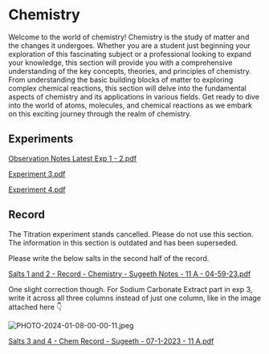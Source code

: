 # Chemistry

Welcome to the world of chemistry! Chemistry is the study of matter and the changes it undergoes. Whether you are a student just beginning your exploration of this fascinating subject or a professional looking to expand your knowledge, this section will provide you with a comprehensive understanding of the key concepts, theories, and principles of chemistry. From understanding the basic building blocks of matter to exploring complex chemical reactions, this section will delve into the fundamental aspects of chemistry and its applications in various fields. Get ready to dive into the world of atoms, molecules, and chemical reactions as we embark on this exciting journey through the realm of chemistry.

## Experiments

[Observation Notes Latest Exp 1 - 2.pdf](https://res.craft.do/user/full/34ae8ebc-d508-7305-20e2-17e06364862c/doc/3491F8B8-527B-4029-A8C5-FBF1AF7CCE2D/fe8d02fe-3009-fa46-cc06-cffaee097a32)

[Experiment 3.pdf](https://res.craft.do/user/full/34ae8ebc-d508-7305-20e2-17e06364862c/doc/3491F8B8-527B-4029-A8C5-FBF1AF7CCE2D/8D020D18-6D3E-42C7-BC56-F94828AC2610\_2/qMsF8vRZf8CYdKsibVYgdSNFbjq8F60pAmuZWACfquEz/Adobe%20Scan%2024-Nov-2023.pdf)

[Experiment 4.pdf](https://res.craft.do/user/full/34ae8ebc-d508-7305-20e2-17e06364862c/doc/3491F8B8-527B-4029-A8C5-FBF1AF7CCE2D/192A25A9-90F3-41CE-920F-5300A6966FF9\_2/UmAY0oCxWgnUVijMXEel61g3eNoRyz3EANIKBjsup14z/Adobe%20Scan%2024-Nov-2023%201.pdf)

## Record

The Titration experiment stands cancelled. Please do not use this section. The information in this section is outdated and has been superseded.

Please write the below salts in the second half of the record.

[Salts 1 and 2 - Record - Chemistry - Sugeeth Notes - 11 A - 04-59-23.pdf](https://res.craft.do/user/full/34ae8ebc-d508-7305-20e2-17e06364862c/doc/5FE23ED0-D7E7-49DE-B4E5-F0AC13DAF984/0AEF137C-056A-4036-BFEE-D71D35DE4166\_2/nMPA5lsmGYXdTDmRZRirlTM0CUTbh1Jxbg9PmFkyLCIz/Salts%201%20and%202%20-%20Record%20-%20Chemistry%20-%20Sugeeth%20Notes%20-%2011%20A%20-%2004-59-23.pdf)

One slight correction though. For Sodium Carbonate Extract part in exp 3, write it across all three columns instead of just one column, like in the image attached here 👇

![PHOTO-2024-01-08-00-00-11.jpeg](https://res.craft.do/user/full/34ae8ebc-d508-7305-20e2-17e06364862c/doc/3491F8B8-527B-4029-A8C5-FBF1AF7CCE2D/DD95B9C5-556D-43B5-B2D1-D678CDF69985\_2/PFA2eFChsGDzyTM0IYDvskiegjQsYzjzyCkJmuBLtmoz/PHOTO-2024-01-08-00-00-11.jpeg)

[Salts 3 and 4 - Chem Record - Sugeeth - 07-1-2023 - 11 A.pdf](https://res.craft.do/user/full/34ae8ebc-d508-7305-20e2-17e06364862c/doc/3491F8B8-527B-4029-A8C5-FBF1AF7CCE2D/DB88464F-982D-4F84-BFF4-4F6683570BB3\_2/ZVMIuolOyixiUsVrNnMjXybgv1pbE7krxGILow7YxfQz/Salts%203%20and%204%20-%20Chem%20Record%20-%20Sugeeth%20-%2007-1-2023%20-%2011%20A.pdf)
